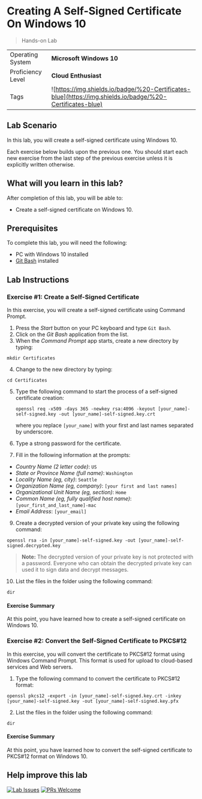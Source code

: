 # Creating A Self-Signed Certificate On Windows 10

> Hands-on Lab

|                   |                       |
| :---------------- | :-------------------- |
| Operating System  | **Microsoft Windows 10**   |
| Proficiency Level | **Cloud  Enthusiast** |
| Tags              | ![https://img.shields.io/badge/%20-Certificates-blue](https://img.shields.io/badge/%20-Certificates-blue) |

## Lab Scenario

In this lab, you will create a self-signed certificate using Windows 10.

Each exercise below builds upon the previous one. You should start each new exercise from the last step of the previous exercise unless it is explicitly written otherwise.

## What will you learn in this lab?

After completion of this lab, you will be able to:

- Create a self-signed certificate on Windows 10.

## Prerequisites

To complete this lab, you will need the following:

- PC with Windows 10 installed
- [Git Bash](https://git-scm.com/downloads) installed

## Lab Instructions

### Exercise #1: Create a Self-Signed Certificate

In this exercise, you will create a self-signed certificate using Command Prompt.

1. Press the *Start* button on your PC keyboard and type `Git Bash`.
2. Click on the *Git Bash* application from the list.
3. When the *Command Prompt* app starts, create a new directory by typing:
  ```
  mkdir Certificates
  ```
4. Change to the new directory by typing:
  ```
  cd Certificates
  ```
5. Type the following command to start the process of a self-signed certificate creation:
   ```
   openssl req -x509 -days 365 -newkey rsa:4096 -keyout [your_name]-self-signed.key -out [your_name]-self-signed.key.crt
   ```
   
   where you replace `[your_name]` with your first and last names separated by underscore.
4. Type a strong password for the certificate.
5. Fill in the following information at the prompts:
  - *Country Name (2 letter code)*: `US`
  - *State or Province Name (full name)*: `Washington`
  - *Locality Name (eg, city)*: `Seattle`
  - *Organization Name (eg, company)*: `[your first and last names]`
  - *Organizational Unit Name (eg, section)*: `Home`
  - *Common Name (eg, fully qualified host name)*: `[your_first_and_last_name]-mac`
  - *Email Address*: `[your_email]`
9. Create a decrypted version of your private key using the following command:
  ```
  openssl rsa -in [your_name]-self-signed.key -out [your_name]-self-signed.decrypted.key
  ```
  
  >**Note:** The decrypted version of your private key is not protected with a password. Everyone who can obtain the decrypted private key can used it to sign data and decrypt messages.
10. List the files in the folder using the following command:
  ```
  dir
  ```

#### Exercise Summary

At this point, you have learned how to create a self-signed certificate on Windows 10.

### Exercise #2: Convert the Self-Signed Certificate to PKCS#12
In this exercise, you will convert the certificate to PKCS#12 format using Windows Command Prompt. This format is used for upload to cloud-based services and Web servers.

1. Type the following command to convert the certificate to PKCS#12 format:
  ```
  openssl pkcs12 -export -in [your_name]-self-signed.key.crt -inkey [your_name]-self-signed.key -out [your_name]-self-signed.key.pfx
  ```
2. List the files in the folder using the following command:
  ```
  dir
  ```

#### Exercise Summary

At this point, you have learned how to convert the self-signed certificate to PKCS#12 format on Windows 10.

## Help improve this lab

[![Lab Issues](https://img.shields.io/github/issues/crimsonpinnacle/cloud-labs)](https://github.com/CrimsonPinnacle/cloud-labs/issues/new?assignees=toddysm&labels=new+lab&template=bug_template.md&title=) [![PRs Welcome](https://img.shields.io/badge/PRs-welcome-brightgreen.svg)](https://github.com/CrimsonPinnacle/cloud-labs/pulls)